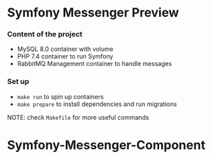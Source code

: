 # Symfony Messenger Preview

### Content of the project
- MySQL 8.0 container with volume
- PHP 7.4 container to run Symfony
- RabbitMQ Management container to handle messages

### Set up
- `make run` to spin up containers
- `make prepare` to install dependencies and run migrations

NOTE: check `Makefile` for more useful commands
# Symfony-Messenger-Component
